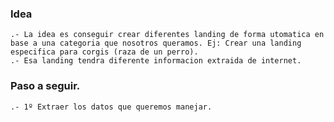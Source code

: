 ### Idea
    .- La idea es conseguir crear diferentes landing de forma utomatica en base a una categoria que nosotros queramos. Ej: Crear una landing especifica para corgis (raza de un perro).
    .- Esa landing tendra diferente informacion extraida de internet. 

### Paso a seguir.
    .- 1º Extraer los datos que queremos manejar.
    


    